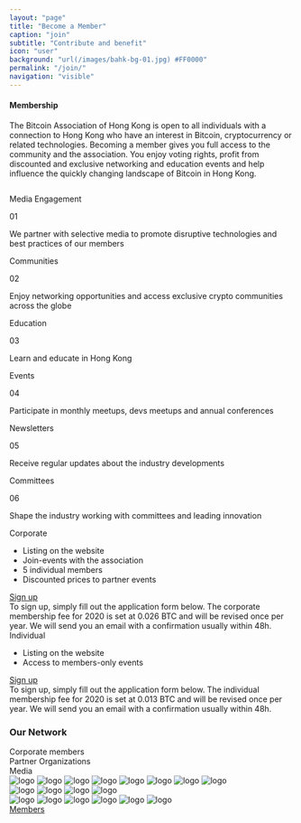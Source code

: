 ```yaml
---
layout: "page"
title: "Become a Member"
caption: "join"
subtitle: "Contribute and benefit"
icon: "user"
background: "url(/images/bahk-bg-01.jpg) #FF0000"
permalink: "/join/"
navigation: "visible"
---
```


<div class="join">

  <div class="first">
    <div class="content">
      <h4>Membership</h4>
      <p>The Bitcoin Association of Hong Kong is open to all individuals with a connection to Hong Kong who have an interest in Bitcoin, cryptocurrency or related technologies. Becoming a member gives you full access to the community and the association. You enjoy voting rights, profit from discounted and exclusive networking and education events and help influence the quickly changing landscape of Bitcoin in Hong Kong.</p>
    </div>
    <img src="/images/join1.svg" alt="">  
  </div>

  <div class="second">
    <div class="slider1">
      <div>
        <div class="elem">
          <div class="elem-header">
            <p>Media Engagement</p>
            <span>01</span>
          </div>
          <p>We partner with selective media to promote disruptive technologies and best practices of our members</p>
        </div>
      </div>
      <div>
        <div class="elem">
          <div class="elem-header">
            <p>Communities </p>
            <span>02</span>
          </div>
          <p>Enjoy networking opportunities and access exclusive crypto communities across the globe</p>
        </div>
      </div>
      <div>
        <div class="elem">
          <div class="elem-header">
            <p>Education</p>
            <span>03</span>
          </div>
          <p>Learn and educate in Hong Kong </p>
        </div>
      </div>
      <div>
        <div class="elem">
          <div class="elem-header">
            <p>Events</p>
            <span>04</span>
          </div>
          <p>Participate in monthly meetups, devs meetups and annual conferences </p>
        </div>
      </div>
      <div>
        <div class="elem">
          <div class="elem-header">
            <p>Newsletters</p>
            <span>05</span>
          </div>
          <p>Receive regular updates about the industry developments </p>
        </div>
      </div>
      <div>
        <div class="elem">
          <div class="elem-header">
            <p>Committees</p>
            <span>06</span>
          </div>
          <p>Shape the industry working with committees and leading innovation </p>
        </div>
      </div>
    </div>
  </div>

  <div class="third">
    <div class="slider">
      <div>
        <div class="offer">
          <div class="info">
            <div class="head">
              <span>Corporate</span>
              <img src="/images/join-corporate.svg" alt="">
            </div>
            <ul>
              <li><span>Listing on the website</span></li>
              <li><span>Join-events with the association</span></li>
              <li><span>5 individual members</span></li>
              <li><span>Discounted prices to partner events </span></li>
            </ul>
            <a href="https://docs.google.com/forms/d/19vhwvxw4LF2JByS03hfmwZA1F_xvh6paF3khJGEZslE/edit">Sign up</a>
          </div>
          <div class="bonus">To sign up, simply fill out the application form below. The corporate membership fee for 2020 is set at 0.026 BTC and will be revised once per year. We will send you an email with a confirmation usually within 48h.</div>
        </div>
      </div>
      <div>
        <div class="offer">
          <div class="info">
            <div class="head">
              <span>Individual</span>
              <img src="/images/join-individual.svg" alt="">
            </div>
            <ul>
              <li><span>Listing on the website </span></li>
              <li><span>Access to members-only events</span></li>
            </ul>
            <a href="https://docs.google.com/forms/d/1p9Z7or6XSwUTgHbf3uwuhWzECkto23Qx7WsMVUYyzV8/viewform?edit_requested=true">Sign up</a>
          </div>
          <div class="bonus">To sign up, simply fill out the application form below. The individual membership fee for 2020 is set at 0.013 BTC and will be revised once per year. We will send you an email with a confirmation usually within 48h.</div>
        </div>
      </div>
    </div>
  </div>

  <div class="network">
    <h3>Our Network</h3>
    <div class="tabs">
      <div class="tab1 " data-tab="corp">
        Corporate members
      </div>
      <div class="tab1 current" data-tab="org">
        Partner Organizations
      </div>
      <div class="tab1" data-tab="com">
        Media
      </div>
    </div>
    <div class="logos">
      <div id="corp" class="content">
	<img src="/media/corp/atum.png" alt="logo">
	<img src="/media/corp/edge.png" alt="logo">
	<img src="/media/corp/etoro.png" alt="logo">
	<img src="/media/corp/gb.png" alt="logo">
	<img src="/media/corp/hkbitcoinatm.png" alt="logo">
	<img src="/media/corp/nil.png" alt="logo">
	<img src="/media/corp/anx.png" alt="logo">
	<img src="/media/corp/salg.svg" alt="logo">
      </div>
      <div id="org" class="content  current-content">
	<img src="/media/org/adam.svg" alt="logo">
	<img src="/media/org/bach.png" alt="logo">
	<img src="/media/org/bck.svg" alt="logo">
	<img src="/media/org/ffm.svg" alt="logo">
      </div>
      <div id="com" class="content">
	<img src="/media/media/jinse.svg" alt="logo">
	<img src="/media/media/bitcoinmagazine.png" alt="logo">
	<img src="/media/media/chaintalk.png" alt="logo">
	<img src="/media/media/coindesk.svg" alt="logo">
	<img src="/media/media/cointelegraph.svg" alt="logo">
	<img src="/media/media/forkast.png" alt="logo">
      </div>
    </div>
    <a href="/members/" class="nbtn">Members</a>
  </div>

</div>
